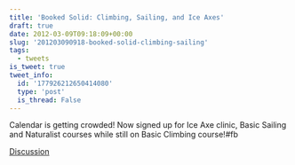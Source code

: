 ```yaml
---
title: 'Booked Solid: Climbing, Sailing, and Ice Axes'
draft: true
date: 2012-03-09T09:18:09+00:00
slug: '201203090918-booked-solid-climbing-sailing'
tags:
  - tweets
is_tweet: true
tweet_info:
  id: '177926212650414080'
  type: 'post'
  is_thread: False
---
```




Calendar is getting crowded! Now signed up for Ice Axe clinic, Basic Sailing and Naturalist courses while still on Basic Climbing course!#fb

[Discussion](https://x.com/sytelus/status/177926212650414080)
